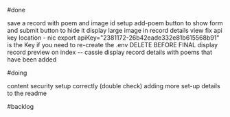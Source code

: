 #done


save a record with poem and image id
setup add-poem button to show form and submit button to hide it
display large image in record details view
fix api key location - nic  export apiKey="2381172-26b42eade332e81b615568b91" is the Key if you need to re-create the .env DELETE BEFORE FINAL
display record preview on index -- cassie
display record details with poems that have been added

#doing

content security setup correctly (double check)
adding more set-up details to the readme

#backlog
